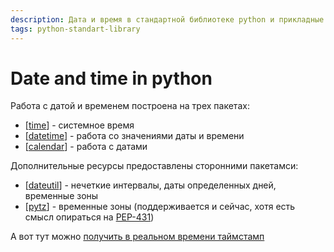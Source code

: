 ```yaml
---
description: Дата и время в стандартной библиотеке python и прикладные инструменты
tags: python-standart-library
---
```

# Date and time in python

Работа с датой и временем построена на трех пакетах:

- [[time]] - системное время
- [[datetime]] - работа со значениями даты и времени
- [[calendar]] - работа с датами

Дополнительные ресурсы предоставлены сторонними пакетамси:

- [[dateutil]] - нечеткие интервалы, даты определенных дней, временные зоны
- [[pytz]] - временные зоны (поддерживается и сейчас, хотя есть смысл опираться на [PEP-431](https://www.python.org/dev/peps/pep-0431/))

А вот тут можно [получить в реальном времени таймстамп](https://www.unixtimestamp.com/)

[//begin]: # "Autogenerated link references for markdown compatibility"
[time]: time "Time"
[datetime]: datetime "Datetime"
[calendar]: calendar "Calendar"
[dateutil]: dateutil "Dateutil"
[pytz]: pytz "Pytz"
[//end]: # "Autogenerated link references"